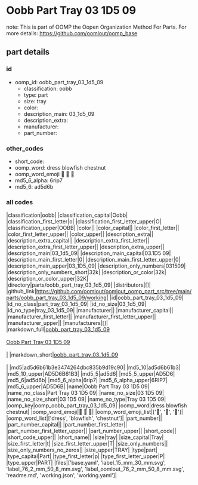 # Oobb Part Tray 03 1D5 09  

note: This is part of OOMP the Oopen Organization Method For Parts. For more details: https://github.com/oomlout/oomp_base

##  part details





### id
* oomp_id: oobb_part_tray_03_1d5_09
  * classification: oobb
  * type: part
  * size: tray
  * color: 
  * description_main: 03_1d5_09
  * description_extra: 
  * manufacturer: 
  * part_number: 

### other_codes
* short_code: 
* oomp_word: dress blowfish chestnut
* oomp_word_emoji :dress: :blowfish: :chestnut:
* md5_6_alpha: 6rip7
* md5_6: ad5d6b

### all codes 
|classification|oobb|
|classification_capital|Oobb|
|classification_first_letter|o|
|classification_first_letter_upper|O|
|classification_upper|OOBB|
|color||
|color_capital||
|color_first_letter||
|color_first_letter_upper||
|color_upper||
|description_extra||
|description_extra_capital||
|description_extra_first_letter||
|description_extra_first_letter_upper||
|description_extra_upper||
|description_main|03_1d5_09|
|description_main_capital|03.1D5 09|
|description_main_first_letter|0|
|description_main_first_letter_upper|0|
|description_main_upper|03_1D5_09|
|description_only_numbers|031509|
|description_only_numbers_short|32k|
|description_or_color|32k|
|description_or_color_upper|32K|
|directory|parts/oobb_part_tray_03_1d5_09|
|distributors|[]|
|github_link|https://github.com/oomlout/oomlout_oomp_part_src/tree/main/parts/oobb_part_tray_03_1d5_09/working|
|id|oobb_part_tray_03_1d5_09|
|id_no_class|part_tray_03_1d5_09|
|id_no_size|03_1d5_09|
|id_no_type|tray_03_1d5_09|
|manufacturer||
|manufacturer_capital||
|manufacturer_first_letter||
|manufacturer_first_letter_upper||
|manufacturer_upper||
|manufacturers|[]|
|markdown_full|[oobb_part_tray_03_1d5_09](https://github.com/oomlout/oomlout_oomp_part_src/tree/main/parts/oobb_part_tray_03_1d5_09/working)<br>[](https://github.com/oomlout/oomlout_oomp_part_src/tree/main/parts/oobb_part_tray_03_1d5_09/working)<br>[Oobb Part Tray 03 1D5 09](https://github.com/oomlout/oomlout_oomp_part_src/tree/main/parts/oobb_part_tray_03_1d5_09/working)<br><br>|
|markdown_short|[oobb_part_tray_03_1d5_09](https://github.com/oomlout/oomlout_oomp_part_src/tree/main/parts/oobb_part_tray_03_1d5_09/working)<br><br>|
|md5|ad5d6b61b3e3474264dbc835b9d19c90|
|md5_10|ad5d6b61b3|
|md5_10_upper|AD5D6B61B3|
|md5_5|ad5d6|
|md5_5_upper|AD5D6|
|md5_6|ad5d6b|
|md5_6_alpha|6rip7|
|md5_6_alpha_upper|6RIP7|
|md5_6_upper|AD5D6B|
|name|Oobb Part Tray 03 1D5 09|
|name_no_class|Part Tray 03 1D5 09|
|name_no_size|03 1D5 09|
|name_no_size_short|03 1D5 09|
|name_no_type|Tray 03 1D5 09|
|oomp_key|oomp_oobb_part_tray_03_1d5_09|
|oomp_word|dress blowfish chestnut|
|oomp_word_emoji|:dress: :blowfish: :chestnut:|
|oomp_word_emoji_list|[':dress:', ':blowfish:', ':chestnut:']|
|oomp_word_list|['dress', 'blowfish', 'chestnut']|
|part_number||
|part_number_capital||
|part_number_first_letter||
|part_number_first_letter_upper||
|part_number_upper||
|short_code||
|short_code_upper||
|short_name||
|size|tray|
|size_capital|Tray|
|size_first_letter|t|
|size_first_letter_upper|T|
|size_only_numbers||
|size_only_numbers_no_zeros||
|size_upper|TRAY|
|type|part|
|type_capital|Part|
|type_first_letter|p|
|type_first_letter_upper|P|
|type_upper|PART|
|files|['base.yaml', 'label_15_mm_30_mm.svg', 'label_76_2_mm_50_8_mm.svg', 'label_oomlout_76_2_mm_50_8_mm.svg', 'readme.md', 'working.json', 'working.yaml']|
